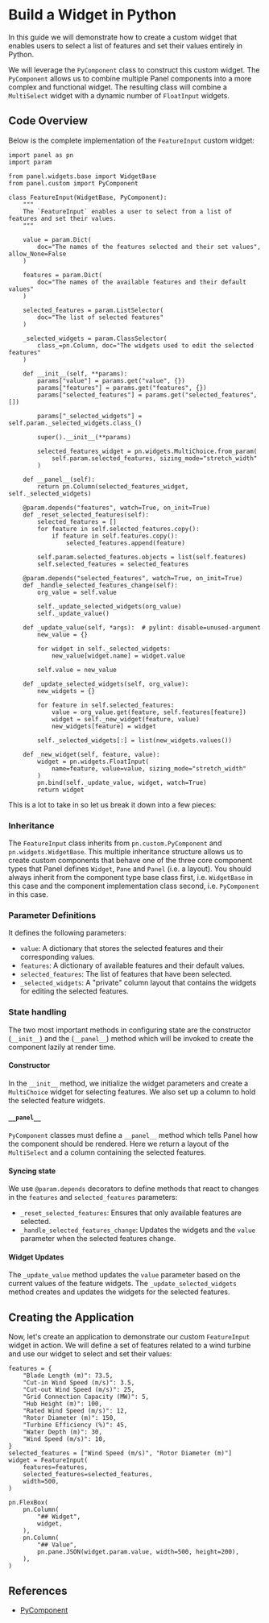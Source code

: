 # Build a Widget in Python

In this guide we will demonstrate how to create a custom widget that enables users to select a list of features and set their values entirely in Python.

We will leverage the `PyComponent` class to construct this custom widget. The `PyComponent` allows us to combine multiple Panel components into a more complex and functional widget. The resulting class will combine a `MultiSelect` widget with a dynamic number of `FloatInput` widgets.

## Code Overview

Below is the complete implementation of the `FeatureInput` custom widget:

```{pyodide}
import panel as pn
import param

from panel.widgets.base import WidgetBase
from panel.custom import PyComponent

class FeatureInput(WidgetBase, PyComponent):
    """
    The `FeatureInput` enables a user to select from a list of features and set their values.
    """

    value = param.Dict(
        doc="The names of the features selected and their set values", allow_None=False
    )

    features = param.Dict(
        doc="The names of the available features and their default values"
    )

    selected_features = param.ListSelector(
        doc="The list of selected features"
    )

    _selected_widgets = param.ClassSelector(
        class_=pn.Column, doc="The widgets used to edit the selected features"
    )

    def __init__(self, **params):
        params["value"] = params.get("value", {})
        params["features"] = params.get("features", {})
        params["selected_features"] = params.get("selected_features", [])

        params["_selected_widgets"] = self.param._selected_widgets.class_()

        super().__init__(**params)

        selected_features_widget = pn.widgets.MultiChoice.from_param(
            self.param.selected_features, sizing_mode="stretch_width"
        )

    def __panel__(self):
        return pn.Column(selected_features_widget, self._selected_widgets)

    @param.depends("features", watch=True, on_init=True)
    def _reset_selected_features(self):
        selected_features = []
        for feature in self.selected_features.copy():
            if feature in self.features.copy():
                selected_features.append(feature)

        self.param.selected_features.objects = list(self.features)
        self.selected_features = selected_features

    @param.depends("selected_features", watch=True, on_init=True)
    def _handle_selected_features_change(self):
        org_value = self.value

        self._update_selected_widgets(org_value)
        self._update_value()

    def _update_value(self, *args):  # pylint: disable=unused-argument
        new_value = {}

        for widget in self._selected_widgets:
            new_value[widget.name] = widget.value

        self.value = new_value

    def _update_selected_widgets(self, org_value):
        new_widgets = {}

        for feature in self.selected_features:
            value = org_value.get(feature, self.features[feature])
            widget = self._new_widget(feature, value)
            new_widgets[feature] = widget

        self._selected_widgets[:] = list(new_widgets.values())

    def _new_widget(self, feature, value):
        widget = pn.widgets.FloatInput(
            name=feature, value=value, sizing_mode="stretch_width"
        )
        pn.bind(self._update_value, widget, watch=True)
        return widget
```

This is a lot to take in so let us break it down into a few pieces:

### Inheritance

The `FeatureInput` class inherits from `pn.custom.PyComponent` and `pn.widgets.WidgetBase`. This multiple inheritance structure allows us to create custom components that behave one of the three core component types that Panel defines `Widget`, `Pane` and `Panel` (i.e. a layout). You should always inherit from the component type base class first, i.e. `WidgetBase` in this case and the component implementation class second, i.e. `PyComponent` in this case.

### Parameter Definitions

It defines the following parameters:

- `value`: A dictionary that stores the selected features and their corresponding values.
- `features`: A dictionary of available features and their default values.
- `selected_features`: The list of features that have been selected.
- `_selected_widgets`: A "private" column layout that contains the widgets for editing the selected features.

### State handling

The two most important methods in configuring state are the constructor (`__init__`) and the (`__panel__`) method which will be invoked to create the component lazily at render time.

#### Constructor

In the `__init__` method, we initialize the widget parameters and create a `MultiChoice` widget for selecting features. We also set up a column to hold the selected feature widgets.

#### `__panel__`

`PyComponent` classes must define a `__panel__` method which tells Panel how the component should be rendered. Here we return a layout of the `MultiSelect` and a column containing the selected features.

#### Syncing state

We use `@param.depends` decorators to define methods that react to changes in the `features` and `selected_features` parameters:

- `_reset_selected_features`: Ensures that only available features are selected.
- `_handle_selected_features_change`: Updates the widgets and the `value` parameter when the selected features change.

#### Widget Updates

The `_update_value` method updates the `value` parameter based on the current values of the feature widgets. The `_update_selected_widgets` method creates and updates the widgets for the selected features.

## Creating the Application

Now, let's create an application to demonstrate our custom `FeatureInput` widget in action. We will define a set of features related to a wind turbine and use our widget to select and set their values:

```{pyodide}
features = {
    "Blade Length (m)": 73.5,
    "Cut-in Wind Speed (m/s)": 3.5,
    "Cut-out Wind Speed (m/s)": 25,
    "Grid Connection Capacity (MW)": 5,
    "Hub Height (m)": 100,
    "Rated Wind Speed (m/s)": 12,
    "Rotor Diameter (m)": 150,
    "Turbine Efficiency (%)": 45,
    "Water Depth (m)": 30,
    "Wind Speed (m/s)": 10,
}
selected_features = ["Wind Speed (m/s)", "Rotor Diameter (m)"]
widget = FeatureInput(
    features=features,
    selected_features=selected_features,
    width=500,
)

pn.FlexBox(
    pn.Column(
        "## Widget",
        widget,
    ),
    pn.Column(
        "## Value",
        pn.pane.JSON(widget.param.value, width=500, height=200),
    ),
)
```

## References

- [PyComponent](../../reference/custom_components/PyComponent.html)
